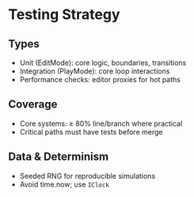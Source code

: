 # Testing Strategy

## Types
- Unit (EditMode): core logic, boundaries, transitions
- Integration (PlayMode): core loop interactions
- Performance checks: editor proxies for hot paths

## Coverage
- Core systems: ≥ 80% line/branch where practical
- Critical paths must have tests before merge

## Data & Determinism
- Seeded RNG for reproducible simulations
- Avoid time.now; use `IClock`

